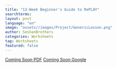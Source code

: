 ```yaml
---
title: "13-Week Beginner's Guide to RePLAY"
searchterms:
layout: post
language: "en"
image: "assets//images/Project/GenericLesson.png"
author: SeshanBrothers
categories: Worksheets
tag: Worksheets
featured: false
---
```


<a href="/translations/en-us/Worksheets/.pdf">Coming Soon PDF</a>
<a href="/translations/en-us/Worksheets/.pdf">Coming Soon Google</a>

